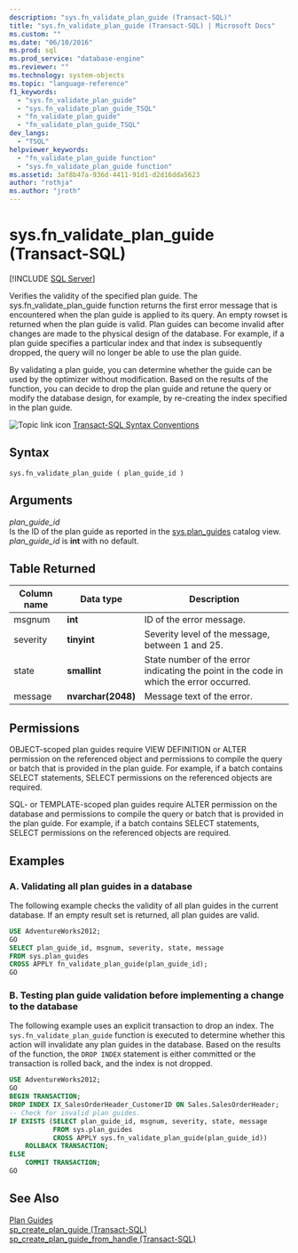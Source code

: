 ```yaml
---
description: "sys.fn_validate_plan_guide (Transact-SQL)"
title: "sys.fn_validate_plan_guide (Transact-SQL) | Microsoft Docs"
ms.custom: ""
ms.date: "06/10/2016"
ms.prod: sql
ms.prod_service: "database-engine"
ms.reviewer: ""
ms.technology: system-objects
ms.topic: "language-reference"
f1_keywords: 
  - "sys.fn_validate_plan_guide"
  - "sys.fn_validate_plan_guide_TSQL"
  - "fn_validate_plan_guide"
  - "fn_validate_plan_guide_TSQL"
dev_langs: 
  - "TSQL"
helpviewer_keywords: 
  - "fn_validate_plan_guide function"
  - "sys.fn_validate_plan_guide function"
ms.assetid: 3af8b47a-936d-4411-91d1-d2d16dda5623
author: "rothja"
ms.author: "jroth"
---
```

# sys.fn_validate_plan_guide (Transact-SQL)
[!INCLUDE [SQL Server](../../includes/applies-to-version/sqlserver.md)]

  Verifies the validity of the specified plan guide. The sys.fn_validate_plan_guide function returns the first error message that is encountered when the plan guide is applied to its query. An empty rowset is returned when the plan guide is valid. Plan guides can become invalid after changes are made to the physical design of the database. For example, if a plan guide specifies a particular index and that index is subsequently dropped, the query will no longer be able to use the plan guide.  
  
 By validating a plan guide, you can determine whether the guide can be used by the optimizer without modification. Based on the results of the function, you can decide to drop the plan guide and retune the query or modify the database design, for example, by re-creating the index specified in the plan guide.  
  
 ![Topic link icon](../../database-engine/configure-windows/media/topic-link.gif "Topic link icon") [Transact-SQL Syntax Conventions](../../t-sql/language-elements/transact-sql-syntax-conventions-transact-sql.md)  
  
## Syntax  
  
```  
sys.fn_validate_plan_guide ( plan_guide_id )  
```  
  
## Arguments  
 *plan_guide_id*  
 Is the ID of the plan guide as reported in the [sys.plan_guides](../../relational-databases/system-catalog-views/sys-plan-guides-transact-sql.md) catalog view. *plan_guide_id* is **int** with no default.  
  
## Table Returned  
  
|Column name|Data type|Description|  
|-----------------|---------------|-----------------|  
|msgnum|**int**|ID of the error message.|  
|severity|**tinyint**|Severity level of the message, between 1 and 25.|  
|state|**smallint**|State number of the error indicating the point in the code in which the error occurred.|  
|message|**nvarchar(2048)**|Message text of the error.|  
  
## Permissions  
 OBJECT-scoped plan guides require VIEW DEFINITION or ALTER permission on the referenced object and permissions to compile the query or batch that is provided in the plan guide. For example, if a batch contains SELECT statements, SELECT permissions on the referenced objects are required.  
  
 SQL- or TEMPLATE-scoped plan guides require ALTER permission on the database and permissions to compile the query or batch that is provided in the plan guide. For example, if a batch contains SELECT statements, SELECT permissions on the referenced objects are required.  
  
## Examples  
  
### A. Validating all plan guides in a database  
 The following example checks the validity of all plan guides in the current database. If an empty result set is returned, all plan guides are valid.  
  
```sql  
USE AdventureWorks2012;  
GO  
SELECT plan_guide_id, msgnum, severity, state, message  
FROM sys.plan_guides  
CROSS APPLY fn_validate_plan_guide(plan_guide_id);  
GO  
```  
  
### B. Testing plan guide validation before implementing a change to the database  
 The following example uses an explicit transaction to drop an index. The `sys.fn_validate_plan_guide` function is executed to determine whether this action will invalidate any plan guides in the database. Based on the results of the function, the `DROP INDEX` statement is either committed or the transaction is rolled back, and the index is not dropped.  
  
```sql  
USE AdventureWorks2012;  
GO  
BEGIN TRANSACTION;  
DROP INDEX IX_SalesOrderHeader_CustomerID ON Sales.SalesOrderHeader;  
-- Check for invalid plan guides.  
IF EXISTS (SELECT plan_guide_id, msgnum, severity, state, message  
           FROM sys.plan_guides  
           CROSS APPLY sys.fn_validate_plan_guide(plan_guide_id))  
    ROLLBACK TRANSACTION;  
ELSE  
    COMMIT TRANSACTION;  
GO  
```  
  
## See Also  
 [Plan Guides](../../relational-databases/performance/plan-guides.md)   
 [sp_create_plan_guide &#40;Transact-SQL&#41;](../../relational-databases/system-stored-procedures/sp-create-plan-guide-transact-sql.md)   
 [sp_create_plan_guide_from_handle &#40;Transact-SQL&#41;](../../relational-databases/system-stored-procedures/sp-create-plan-guide-from-handle-transact-sql.md)  
  
  

